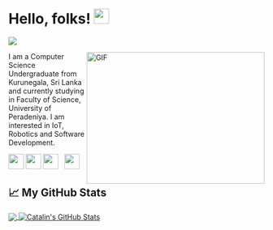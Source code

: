 # Hello, folks! <img src="https://raw.githubusercontent.com/MartinHeinz/MartinHeinz/master/wave.gif" width="30px">

![](https://komarev.com/ghpvc/?username=AnushkaX)

<img align="right" alt="GIF" src="https://static.dribbble.com/users/1031926/screenshots/2623328/mark-slide-geek.gif" width="350" height="260" />

I am a Computer Science Undergraduate from Kurunegala, Sri Lanka and currently studying in Faculty of Science, University of Peradeniya. I am interested in IoT, Robotics and Software Development. 

<a href="https://www.facebook.com/muthusinghe/"><img height="30" src="https://1.bp.blogspot.com/-WSdqH3gMHDk/U-xndvvQYrI/AAAAAAAABwg/9OLHbIjiTF8/s1600/facebook%2Blogo%2Bpng%2Btransparent%2Bbackground.png?raw=true"></a>
<a href="https://www.linkedin.com/in/muthusinghe/"><img height="30" src="https://github.com/WaylonWalker/WaylonWalker/blob/main/icon/linkedin.png?raw=true"></a>
<a href="https://www.instagram.com/_anushkax_/"><img height="30" src="https://github.com/WaylonWalker/WaylonWalker/blob/main/icon/instagram.jpg?raw=true"></a>&nbsp;&nbsp;
<a href="https://www.buymeacoffee.com/AnushkaX"><img height="30" src="https://user-images.githubusercontent.com/16066404/77041853-a2044100-69e0-11ea-8da6-d64822a2c72a.jpg?raw=true"></a>&nbsp;&nbsp;








## &#x1f4c8; My GitHub Stats

<a href="https://github.com/anushkax/anushkax">
  <img align="center" src="https://github-readme-stats.vercel.app/api/top-langs/?username=anushkax&hide=java,html&title_color=ffffff&text_color=c9cacc&icon_color=2bbc8a&bg_color=1d1f21" />
</a>


<a href="https://github.com/anushkax/anushkax">
  <img align="center" src="https://github-readme-stats.vercel.app/api?username=anushkax&show_icons=true&line_height=27&count_private=true&title_color=ffffff&text_color=c9cacc&icon_color=2bbc8a&bg_color=1d1f21" alt="Catalin's GitHub Stats" />
</a>
